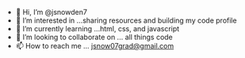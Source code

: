 - 👋 Hi, I’m @jsnowden7
- 👀 I’m interested in ...sharing resources and building my code profile
- 🌱 I’m currently learning ...html, css, and javascript
- 💞️ I’m looking to collaborate on ... all things code
- 📫 How to reach me ... jsnow07grad@gmail.com

<!---
jsnowden7/jsnowden7 is a ✨ special ✨ repository because its `README.md` (this file) appears on your GitHub profile.
You can click the Preview link to take a look at your changes.
--->
